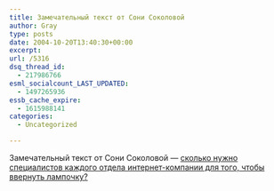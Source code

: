 ```yaml
---
title: Замечательный текст от Сони Соколовой
author: Gray
type: posts
date: 2004-10-20T13:40:30+00:00
excerpt:
url: /5316
dsq_thread_id:
  - 217986766
esml_socialcount_LAST_UPDATED:
  - 1497265936
essb_cache_expire:
  - 1615988141
categories:
  - Uncategorized

---
```








Замечательный текст от Сони Соколовой &#8212; <a href="http://www.livejournal.com/users/phoneme/261759.html" target="_blank">сколько нужно специалистов каждого отдела интернет-компании для того, чтобы ввернуть лампочку?</a>